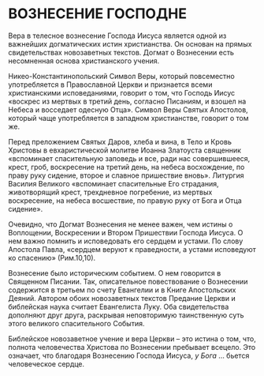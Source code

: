 # ВОЗНЕСЕНИЕ ГОСПОДНЕ

Вера в телесное вознесение Господа Иисуса является одной из важнейших догматических истин христианства. Он основан на прямых свидетельствах новозаветных текстов. Догмат о Вознесении есть несомненная основа христианского учения.

Никео-Константинопольский Символ Веры, который повсеместно употребляется в Православной Церкви и признается всеми христианскими исповеданиями, говорит о том, что Господь Иисус «воскрес из мертвых в третий день, согласно Писаниям, и взошел на Небеса и восседает одесную Отца». Символ Веры Святых Апостолов, который чаще употребляется в западном христианстве, говорит о том же.

Перед преложением Святых Даров, хлеба и вина, в Тело и Кровь Христовы в евхаристической молитве Иоанна Златоуста священник «вспоминает спасительную заповедь и все, ради нас совершившееся, крест, гроб, воскресение на третий день, на небеса восхождение, по праву руку сидение, второе и славное пришествие вновь». Литургия Василия Великого «вспоминает спасительные Его страдания, животворящий крест, трехдневное погребение, из мертвых воскресение, на небеса восшествие, по правую руку от Бога и Отца сидение».

Очевидно, что Догмат Вознесения не менее важен, чем истины о Воплощении, Воскресении и Втором Пришествии Господа Иисуса. О нем важно помнить и исповедовать его сердцем и устами. По слову Апостола Павла, «сердцем веруют к праведности, а устами исповедуют ко спасению» (Рим.10,10).

Вознесение было историческим событием. О нем говорится в Священном Писании. Так, описательное повествование о Вознесении содержится в третьем по счету Евангелии и в Книге Апостольских Деяний. Автором обоих новозаветных текстов Предание Церкви и библейская наука считает Евангелиста Луку. Оба свидетельства дополняют друг друга, раскрывая неповторимую таинственную суть этого великого спасительного События.

Библейское новозаветное учение и вера Церкви – это истина о том, что, полнота человечества Христова по Вознесении пребывает всецело. Это означает, что благодаря Вознесению Господа Иисуса, _у Бога_ … бьется человеческое сердце.
